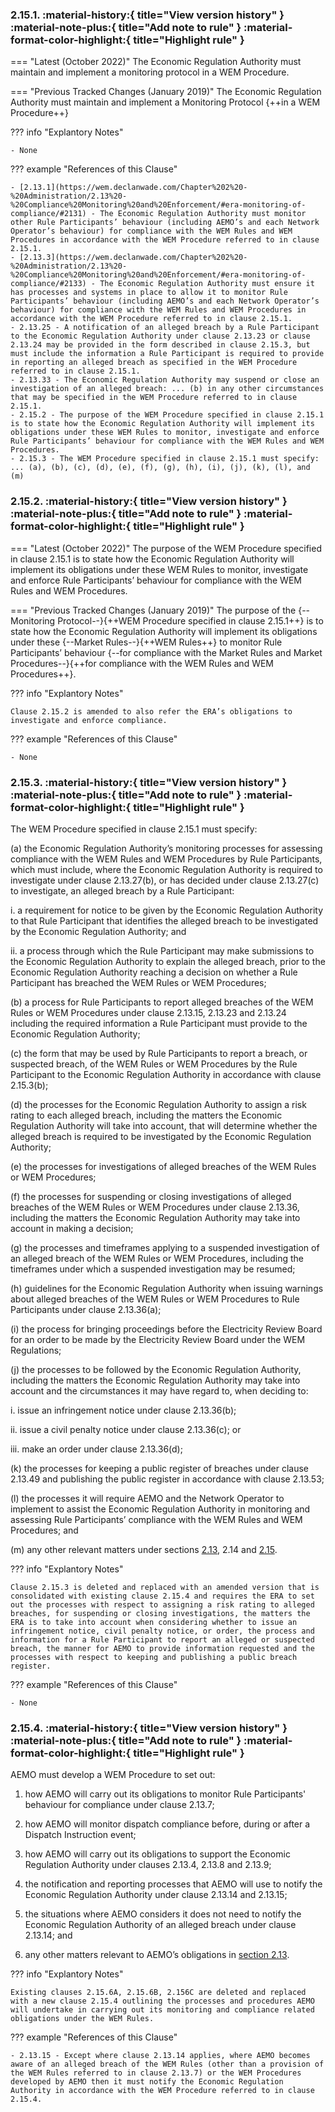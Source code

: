 ### 2.15.1.	:material-history:{ title="View version history" } :material-note-plus:{ title="Add note to rule" } :material-format-color-highlight:{ title="Highlight rule" } 
=== "Latest (October 2022)"
    The Economic Regulation Authority must maintain and implement a monitoring protocol in a WEM Procedure.

=== "Previous Tracked Changes (January 2019)"
    The Economic Regulation Authority must maintain and implement a Monitoring Protocol {++in a WEM Procedure++}

??? info "Explantory Notes"

    - None

??? example "References of this Clause"

    - [2.13.1](https://wem.declanwade.com/Chapter%202%20-%20Administration/2.13%20-%20Compliance%20Monitoring%20and%20Enforcement/#era-monitoring-of-compliance/#2131) - The Economic Regulation Authority must monitor other Rule Participants’ behaviour (including AEMO’s and each Network Operator’s behaviour) for compliance with the WEM Rules and WEM Procedures in accordance with the WEM Procedure referred to in clause 2.15.1.
    - [2.13.3](https://wem.declanwade.com/Chapter%202%20-%20Administration/2.13%20-%20Compliance%20Monitoring%20and%20Enforcement/#era-monitoring-of-compliance/#2133) - The Economic Regulation Authority must ensure it has processes and systems in place to allow it to monitor Rule Participants’ behaviour (including AEMO’s and each Network Operator’s behaviour) for compliance with the WEM Rules and WEM Procedures in accordance with the WEM Procedure referred to in clause 2.15.1.
    - 2.13.25 - A notification of an alleged breach by a Rule Participant to the Economic Regulation Authority under clause 2.13.23 or clause 2.13.24 may be provided in the form described in clause 2.15.3, but must include the information a Rule Participant is required to provide in reporting an alleged breach as specified in the WEM Procedure referred to in clause 2.15.1.
    - 2.13.33 - The Economic Regulation Authority may suspend or close an investigation of an alleged breach: ... (b) in any other circumstances that may be specified in the WEM Procedure referred to in clause 2.15.1.
    - 2.15.2 - The purpose of the WEM Procedure specified in clause 2.15.1 is to state how the Economic Regulation Authority will implement its obligations under these WEM Rules to monitor, investigate and enforce Rule Participants’ behaviour for compliance with the WEM Rules and WEM Procedures.
    - 2.15.3 - The WEM Procedure specified in clause 2.15.1 must specify: ... (a), (b), (c), (d), (e), (f), (g), (h), (i), (j), (k), (l), and (m) 

### 2.15.2.	:material-history:{ title="View version history" } :material-note-plus:{ title="Add note to rule" } :material-format-color-highlight:{ title="Highlight rule" } 
=== "Latest (October 2022)"
    The purpose of the WEM Procedure specified in clause 2.15.1 is to state how the Economic Regulation Authority will implement its obligations under these WEM Rules to monitor, investigate and enforce Rule Participants’ behaviour for compliance with the WEM Rules and WEM Procedures.

=== "Previous Tracked Changes (January 2019)"
    The purpose of the {--Monitoring Protocol--}{++WEM Procedure specified in clause 2.15.1++} is to state how the Economic Regulation Authority will implement its obligations under these {--Market Rules--}{++WEM Rules++} to monitor Rule Participants’ behaviour {--for compliance with the Market Rules and Market Procedures--}{++for compliance with the WEM Rules and WEM Procedures++}.

??? info "Explantory Notes"

    Clause 2.15.2 is amended to also refer the ERA’s obligations to investigate and enforce compliance.

??? example "References of this Clause"

    - None

### 2.15.3.	:material-history:{ title="View version history" } :material-note-plus:{ title="Add note to rule" } :material-format-color-highlight:{ title="Highlight rule" } 
The WEM Procedure specified in clause 2.15.1 must specify:

(a)	the Economic Regulation Authority’s monitoring processes for assessing compliance with the WEM Rules and WEM Procedures by Rule Participants, which must include, where the Economic Regulation Authority is required to investigate under clause 2.13.27(b), or has decided under clause 2.13.27(c) to investigate, an alleged breach by a Rule Participant: 

i.	a requirement for notice to be given by the Economic Regulation Authority to that Rule Participant that identifies the alleged breach to be investigated by the Economic Regulation Authority; and

ii.	a process through which the Rule Participant may make submissions to the Economic Regulation Authority to explain the alleged breach, prior to the Economic Regulation Authority reaching a decision on whether a Rule Participant has breached the WEM Rules or WEM Procedures;

(b)	a process for Rule Participants to report alleged breaches of the WEM Rules or WEM Procedures under clause 2.13.15, 2.13.23 and 2.13.24 including the required information a Rule Participant must provide to the Economic Regulation Authority; 

(c)	the form that may be used by Rule Participants to report a breach, or suspected breach, of the WEM Rules or WEM Procedures by the Rule Participant to the Economic Regulation Authority in accordance with clause 2.15.3(b); 

(d)	the processes for the Economic Regulation Authority to assign a risk rating to each alleged breach, including the matters the Economic Regulation Authority will take into account, that will determine whether the alleged breach is required to be investigated by the Economic Regulation Authority;

(e)	the processes for investigations of alleged breaches of the WEM Rules or WEM Procedures;

(f)	the processes for suspending or closing investigations of alleged breaches of the WEM Rules or WEM Procedures under clause 2.13.36, including the matters the Economic Regulation Authority may take into account in making a decision;

(g)	the processes and timeframes applying to a suspended investigation of an alleged breach of the WEM Rules or WEM Procedures, including the timeframes under which a suspended investigation may be resumed;

(h)	guidelines for the Economic Regulation Authority when issuing warnings about alleged breaches of the WEM Rules or WEM Procedures to Rule Participants under clause 2.13.36(a); 

(i)	the process for bringing proceedings before the Electricity Review Board for an order to be made by the Electricity Review Board under the WEM Regulations;

(j)	the processes to be followed by the Economic Regulation Authority, including the matters the Economic Regulation Authority may take into account and the circumstances it may have regard to, when deciding to:

i.	issue an infringement notice under clause 2.13.36(b);

ii.	issue a civil penalty notice under clause 2.13.36(c); or

iii.	make an order under clause 2.13.36(d); 

(k)	the processes for keeping a public register of breaches under clause 2.13.49 and publishing the public register in accordance with clause 2.13.53; 

(l)	the processes it will require AEMO and the Network Operator to implement to assist the Economic Regulation Authority in monitoring and assessing Rule Participants’ compliance with the WEM Rules and WEM Procedures; and

(m)	any other relevant matters under sections [2.13](https://wem.declanwade.com/Chapter%202%20-%20Administration/2.13%20-%20Compliance%20Monitoring%20and%20Enforcement/), 2.14 and [2.15](https://wem.declanwade.com/Chapter%202%20-%20Administration/2.15%20-%20Monitoring%20and%20Reporting%20WEM%20Procedures/).

??? info "Explantory Notes"

    Clause 2.15.3 is deleted and replaced with an amended version that is consolidated with existing clause 2.15.4 and requires the ERA to set out the processes with respect to assigning a risk rating to alleged breaches, for suspending or closing investigations, the matters the ERA is to take into account when considering whether to issue an infringement notice, civil penalty notice, or order, the process and information for a Rule Participant to report an alleged or suspected breach, the manner for AEMO to provide information requested and the processes with respect to keeping and publishing a public breach register.

??? example "References of this Clause"

    - None

### 2.15.4.	:material-history:{ title="View version history" } :material-note-plus:{ title="Add note to rule" } :material-format-color-highlight:{ title="Highlight rule" } 
AEMO must develop a WEM Procedure to set out: 

1.	how AEMO will carry out its obligations to monitor Rule Participants' behaviour for compliance under clause 2.13.7;

2.	how AEMO will monitor dispatch compliance before, during or after a Dispatch Instruction event;

3. 	how AEMO will carry out its obligations to support the Economic Regulation Authority under clauses 2.13.4, 2.13.8 and 2.13.9;

4. 	the notification and reporting processes that AEMO will use to notify the Economic Regulation Authority under clause 2.13.14 and 2.13.15; 

5. 	the situations where AEMO considers it does not need to notify the Economic Regulation Authority of an alleged breach under clause 2.13.14; and

6. 	any other matters relevant to AEMO’s obligations in [section 2.13](https://wem.declanwade.com/Chapter%202%20-%20Administration/2.13%20-%20Compliance%20Monitoring%20and%20Enforcement/).

??? info "Explantory Notes"

    Existing clauses 2.15.6A, 2.15.6B, 2.156C are deleted and replaced with a new clause 2.15.4 outlining the processes and procedures AEMO will undertake in carrying out its monitoring and compliance related obligations under the WEM Rules.

??? example "References of this Clause"

    - 2.13.15 - Except where clause 2.13.14 applies, where AEMO becomes aware of an alleged breach of the WEM Rules (other than a provision of the WEM Rules referred to in clause 2.13.7) or the WEM Procedures developed by AEMO then it must notify the Economic Regulation Authority in accordance with the WEM Procedure referred to in clause 2.15.4.